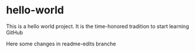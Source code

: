 # hello-world
This is a hello world project. It is the time-honored tradition to start learning GitHub

Here some changes in readme-edits branche
